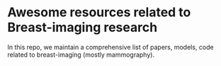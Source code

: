 # Awesome resources related to Breast-imaging research
In this repo, we maintain a comprehensive list of papers, models, code related to breast-imaging (mostly mammography).
